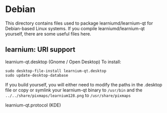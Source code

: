 
Debian
====================
This directory contains files used to package learniumd/learnium-qt
for Debian-based Linux systems. If you compile learniumd/learnium-qt yourself, there are some useful files here.

## learnium: URI support ##


learnium-qt.desktop  (Gnome / Open Desktop)
To install:

	sudo desktop-file-install learnium-qt.desktop
	sudo update-desktop-database

If you build yourself, you will either need to modify the paths in
the .desktop file or copy or symlink your learnium-qt binary to `/usr/bin`
and the `../../share/pixmaps/learnium128.png` to `/usr/share/pixmaps`

learnium-qt.protocol (KDE)

